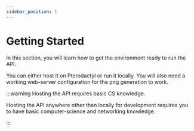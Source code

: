 ```yaml
---
sidebar_position: 1
---
```


# Getting Started

In this section, you will learn how to get the environment ready to run the API.

You can either host it on Pterodactyl or run it locally.
You will also need a working web-server configuration for the png generation to work.

:::warning Hosting the API requires basic CS knowledge.

Hosting the API anywhere other than locally for development requires you to have basic computer-science and networking knowledge.

:::


